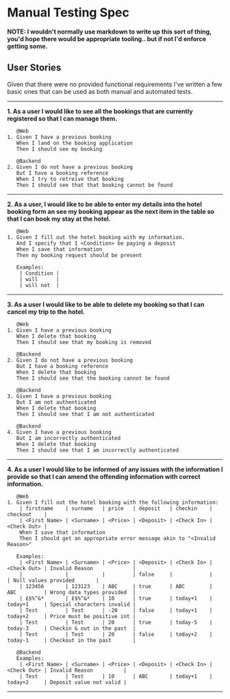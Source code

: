# Manual Testing Spec

**NOTE: I wouldn't normally use markdown to write up this sort of thing, you'd hope there would be appropriate tooling.. but if not I'd enforce getting some.**

## User Stories

Given that there were no provided functional requirements I've written a few basic ones that can be used as both manual and automated tests.

---

**1. As a user I would like to see all the bookings that are currently registered so that I can manage them.**

```
   @Web
1. Given I have a previous booking
   When I land on the booking application
   Then I should see my booking
```
```
   @Backend
2. Given I do not have a previous booking
   But I have a booking reference
   When I try to retreive that booking
   Then I should see that that booking cannot be found
```

---

**2. As a user, I would like to be able to enter my details into the hotel booking form an see my booking appear as the next item in the table so that I can book my stay at the hotel.**

```
   @Web
1. Given I fill out the hotel booking with my information.
   And I specify that I <Condition> be paying a deposit
   When I save that information
   Then my booking request should be present

   Examples:
    | Condition |
    | will      |
    | will not  |
```

---

**3. As a user I would like to be able to delete my booking so that I can cancel my trip to the hotel.**

```
   @Web
1. Given I have a previous booking
   When I delete that booking
   Then I should see that my booking is removed
```
```
   @Backend
2. Given I do not have a previous booking
   But I have a booking reference
   When I delete that booking
   Then I should see that the booking cannot be found
```
```
   @Backend
3. Given I have a previous booking
   But I am not authenticated
   When I delete that booking
   Then I should see that I am not authenticated
```
```
   @Backend
4. Given I have a previous booking
   But I am incorrectly authenticated
   When I delete that booking
   Then I should see that I am incorrectly authenticated
```
---

**4. As a user I would like to be informed of any issues with the information I provide so that I can amend the offending information with correct information.**

```
   @Web
1. Given I fill out the hotel booking with the following information:
    | firstname    | surname   | price   | deposit   | checkin    | checkout    |
    | <First Name> | <Surname> | <Price> | <Deposit> | <Check In> | <Check Out> |
    When I save that information
    Then I should get an appropriate error message akin to "<Invalid Reason>"

   Examples:
    | <First Name> | <Surname> | <Price> | <Deposit> | <Check In> | <Check Out> | Invalid Reason             |
    |              |           |         | false     |            |             | Null values provided       |
    | 123456       | 123123    | ABC     | true      | ABC        | ABC         | Wrong data types provided  |
    | £$%^&*       | £$%^&*    | 10      | true      | today+1    | today+1     | Special characters invalid |
    | Test         | Test      | -20     | false     | today+1    | today+2     | Price must be positive int |
    | Test         | Test      | 20      | true      | today-5    | today-3     | Checkin & out in the past  |
    | Test         | Test      | 20      | false     | today+2    | today-1     | Checkout in the past       |

   @Backend
   Examples:
    | <First Name> | <Surname> | <Price> | <Deposit> | <Check In> | <Check Out> | Invalid Reason          |
    | Test         | Test      | 10      | ABC       | today+1    | today+2     | Deposit value not valid |
```

---